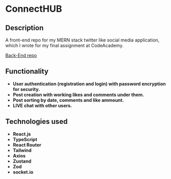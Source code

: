 # ConnectHUB

## Description

A front-end repo for my MERN stack twitter like social media application, which I wrote for my final assignment at CodeAcademy. 

[Back-End repo](https://github.com/KVIKERITAS/ConnectHUB_BACK)

## Functionality

- **User authentication (registration and login) with password encryption for security.**
- **Post creation with working likes and comments under them.**
- **Post sorting by date, comments and like ammount.**
- **LIVE chat with other users.**


## Technologies used

- **React.js**
- **TypeScript**
- **React Router**
- **Tailwind**
- **Axios**
- **Zustand**
- **Zod**
- **socket.io**

